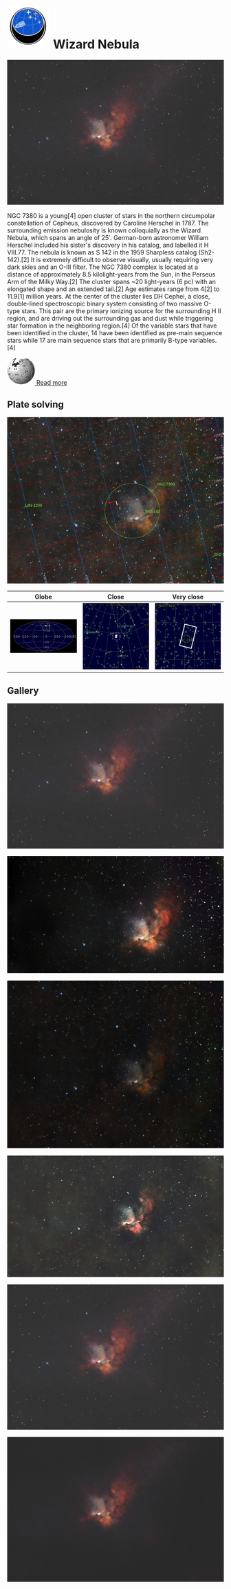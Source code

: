 # ![](..//Imaging//Common/pyl-tiny.png) Wizard Nebula
![](..//Imaging//HD/Wizard_Nebula+00+co.jpg)

NGC 7380 is a young[4] open cluster of stars in the northern circumpolar constellation of Cepheus, discovered by Caroline Herschel in 1787. The surrounding emission nebulosity is known colloquially as the Wizard Nebula, which spans an angle of 25′. German-born astronomer William Herschel included his sister's discovery in his catalog, and labelled it H VIII.77. The nebula is known as S 142 in the 1959 Sharpless catalog (Sh2-142).[2] It is extremely difficult to observe visually, usually requiring very dark skies and an O-III filter. The NGC 7380 complex is located at a distance of approximately 8.5 kilolight-years from the Sun, in the Perseus Arm of the Milky Way.[2] The cluster spans ~20 light-years (6 pc) with an elongated shape and an extended tail.[2] Age estimates range from 4[2] to 11.9[1] million years. At the center of the cluster lies DH Cephei, a close, double-lined spectroscopic binary system consisting of two massive O-type stars. This pair are the primary ionizing source for the surrounding H II region, and are driving out the surrounding gas and dust while triggering star formation in the neighboring region.[4] Of the variable stars that have been identified in the cluster, 14 have been identified as pre-main sequence stars while 17 are main sequence stars that are primarily B-type variables.[4]

[![](..//Imaging//Common/Wikipedia.png) Read more](https://en.wikipedia.org/wiki/NGC_7380)
## Plate solving 


![IMG](..//Imaging//HD/Wizard_Nebula_Annotated.jpg)


| Globe | Close | Very close |
| ----- | ----- | ----- |
|![IMG](..//Imaging//HD/Wizard_Nebula_Globe.jpg) |![IMG](..//Imaging//HD/Wizard_Nebula_Close.jpg) |![IMG](..//Imaging//HD/Wizard_Nebula_Closer.jpg) |

## Gallery
![IMG](..//Imaging//HD/Wizard_Nebula+00+co.jpg) 

![IMG](..//Imaging//HD/Wizard_Nebula+01+co.jpg) 

![IMG](..//Imaging//HD/Wizard_Nebula+02+co.jpg) 

![IMG](..//Imaging//HD/Wizard_Nebula+03+co.jpg) 

![IMG](..//Imaging//HD/Wizard_Nebula+04+co.jpg) 

![](..//Imaging//HD/Wizard_Nebula+00+bg.jpg)
